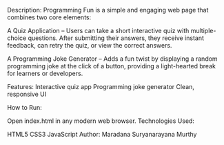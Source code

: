 Description:
 Programming Fun is a simple and engaging web page that combines two core elements:

A Quiz Application – Users can take a short interactive quiz with multiple-choice questions. After submitting their answers, they receive instant feedback, can retry the quiz, or view the correct answers.

A Programming Joke Generator – Adds a fun twist by displaying a random programming joke at the click of a button, providing a light-hearted break for learners or developers.

Features:
Interactive quiz app
Programming joke generator 
Clean, responsive UI

How to Run:

Open index.html in any modern web browser.
Technologies Used:

HTML5
CSS3
JavaScript 
Author:
Maradana Suryanarayana Murthy 